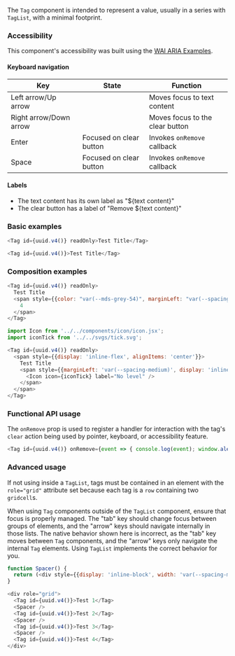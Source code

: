 The `Tag` component is intended to represent a value, usually in a series with `TagList`, with a minimal footprint.

### Accessibility

This component's accessibility was built using the [WAI ARIA Examples](https://www.w3.org/TR/wai-aria-practices-1.1/examples/grid/LayoutGrids.html#ex2_label).

#### Keyboard navigation

| Key | State | Function |
| --- | --- | --- |
| Left arrow/Up arrow | | Moves focus to text content |
| Right arrow/Down arrow | | Moves focus to the clear button |
| Enter | Focused on clear button | Invokes `onRemove` callback |
| Space | Focused on clear button | Invokes `onRemove` callback |

#### Labels

- The text content has its own label as "${text content}"
- The clear button has a label of "Remove ${text content}"

### Basic examples

```js
<Tag id={uuid.v4()} readOnly>Test Title</Tag>
```

```js
<Tag id={uuid.v4()}>Test Title</Tag>
```

### Composition examples

```js
<Tag id={uuid.v4()} readOnly>
  Test Title
  <span style={{color: "var(--mds-grey-54)", marginLeft: "var(--spacing-medium)"}}>
    4
  </span>
</Tag>
```

```js
import Icon from '../../components/icon/icon.jsx';
import iconTick from '../../svgs/tick.svg';

<Tag id={uuid.v4()} readOnly>
  <span style={{display: 'inline-flex', alignItems: 'center'}}>
    Test Title
    <span style={{marginLeft: 'var(--spacing-medium)', display: 'inline-flex', alignItems: 'center'}}>
      <Icon icon={iconTick} label="No level" />
    </span>
  </span>
</Tag>
```

### Functional API usage

The `onRemove` prop is used to register a handler for interaction with the tag's `clear` action being used by pointer, keyboard, or accessibility feature.


```js
<Tag id={uuid.v4()} onRemove={event => { console.log(event); window.alert('Removed!'); }}>Test Title</Tag>
```

### Advanced usage

If not using inside a `TagList`, tags must be contained in an element with the `role="grid"` attribute set because each tag is a `row` containing two `gridcell`s.

When using `Tag` components outside of the `TagList` component, ensure that focus is properly managed. The "tab" key should change focus between groups of elements, and the "arrow" keys should navigate internally in those lists. The native behavior shown here is incorrect, as the "tab" key moves between `Tag` components, and the "arrow" keys only navigate the internal `Tag` elements. Using `TagList` implements the correct behavior for you.

```js
function Spacer() {
  return (<div style={{display: 'inline-block', width: 'var(--spacing-medium)'}} />);
}

<div role="grid">
  <Tag id={uuid.v4()}>Test 1</Tag>
  <Spacer />
  <Tag id={uuid.v4()}>Test 2</Tag>
  <Spacer />
  <Tag id={uuid.v4()}>Test 3</Tag>
  <Spacer />
  <Tag id={uuid.v4()}>Test 4</Tag>
</div>
```
